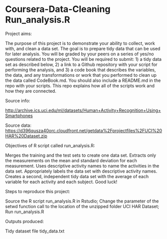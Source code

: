 # Coursera-Data-Cleaning Run_analysis.R

Project aims:

The purpose of this project is to demonstrate your ability to collect, work with, and clean a data set. The goal is to prepare tidy data that can be used for later analysis. You will be graded by your peers on a series of yes/no questions related to the project. You will be required to submit: 1) a tidy data set as described below, 2) a link to a Github repository with your script for performing the analysis, and 3) a code book that describes the variables, the data, and any transformations or work that you performed to clean up the data called CodeBook.md. You should also include a README.md in the repo with your scripts. This repo explains how all of the scripts work and how they are connected.

Source info:

http://archive.ics.uci.edu/ml/datasets/Human+Activity+Recognition+Using+Smartphones

Source data:
https://d396qusza40orc.cloudfront.net/getdata%2Fprojectfiles%2FUCI%20HAR%20Dataset.zip

Objectives of R script called run_analysis.R:

Merges the training and the test sets to create one data set.
Extracts only the measurements on the mean and standard deviation for each measurement.
Uses descriptive activity names to name the activities in the data set.
Appropriately labels the data set with descriptive activity names.
Creates a second, independent tidy data set with the average of each variable for each activity and each subject.
Good luck!

Steps to reproduce this project:

Source the R script run_analysis.R in Rstudio; 
Change the parameter of the setwd function call to the location of the unzipped folder UCI HAR Dataset; 
Run run_analysis.R 

Outputs produced:

Tidy dataset file tidy_data.txt
